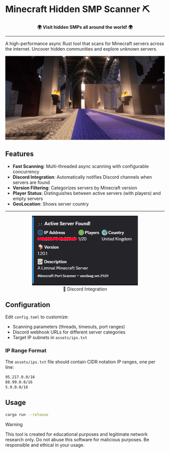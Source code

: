 # Minecraft Hidden SMP Scanner ⛏️

<div align="center">
<strong>🌍 Visit hidden SMPs all around the world! 🌍</strong>
</div>

---

A high-performance async Rust tool that scans for Minecraft servers across the internet. Uncover hidden communities and explore unknown servers.

![Example](images/example2.png)

## Features

- **Fast Scanning**: Multi-threaded async scanning with configurable concurrency
- **Discord Integration**: Automatically notifies Discord channels when servers are found
- **Version Filtering**: Categorizes servers by Minecraft version 
- **Player Status**: Distinguishes between active servers (with players) and empty servers
- **GeoLocation**: Shows server country

---

<div align="center">
<img src="images/discord-example.png" alt="Discord Example"/>
<br>
🔔 Discord Integration
</div>

## Configuration

Edit `config.toml` to customize:
- Scanning parameters (threads, timeouts, port ranges)
- Discord webhook URLs for different server categories
- Target IP subnets in `assets/ips.txt`

### IP Range Format

The `assets/ips.txt` file should contain CIDR notation IP ranges, one per line:
```
95.217.0.0/16
88.99.0.0/16
5.9.0.0/16
```

## Usage

```bash
cargo run --release
```

> [!WARNING]
> This tool is created for educational purposes and legitimate network research only. Do not abuse this software for malicious purposes. Be responsible and ethical in your usage.

